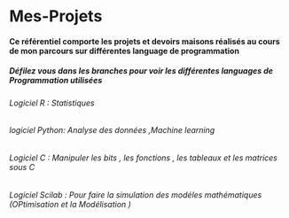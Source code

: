 # Mes-Projets
####  Ce référentiel comporte les projets et devoirs maisons réalisés au cours de mon parcours sur différentes language de programmation 
##### Défilez vous dans les branches pour voir les différentes languages de Programmation utilisées 
###### Logiciel R : Statistiques 
###### logiciel Python: Analyse des données ,Machine learning 
###### Logiciel C :  Manipuler les bits , les fonctions , les tableaux et les matrices  sous C 
###### Logiciel Scilab : Pour faire la simulation des modéles mathématiques (OPtimisation et la Modélisation )
